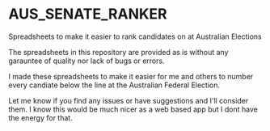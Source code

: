 # AUS_SENATE_RANKER
Spreadsheets to make it easier to rank candidates on at Australian Elections

The spreadsheets in this repository are provided as is without any garauntee of quality nor lack of bugs or errors.

I made these spreadsheets to make it easier for me and others to number every candiate below the line at the Australian Federal Election.

Let me know if you find any issues or have suggestions and I'll consider them. I know this would be much nicer as a web based app but I dont have the energy for that.

